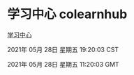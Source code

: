 # 学习中心 colearnhub
[学习中心](http://59.174.26.227:56308/colearnhub/)

2021年 05月 28日 星期五 19:20:03 CST

2021年 05月 28日 星期五 11:20:03 GMT
